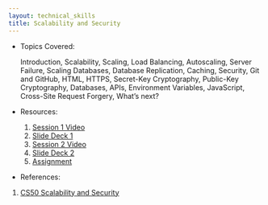 ```yaml
---
layout: technical_skills
title: Scalability and Security
---
```


- Topics Covered:

    Introduction, Scalability, Scaling, Load Balancing, Autoscaling, Server Failure, Scaling Databases, Database Replication, Caching, Security, Git and GitHub, HTML, HTTPS, Secret-Key Cryptography, Public-Key Cryptography, Databases, APIs, Environment Variables, JavaScript, Cross-Site Request Forgery, What’s next?

- Resources:
    1. [Session 1 Video]()
    2. [Slide Deck 1]()
    3. [Session 2 Video]()
    4. [Slide Deck 2]()
    5. [Assignment]()

- References:
1. [CS50 Scalability and Security](https://cs50.harvard.edu/web/2020/weeks/8/)